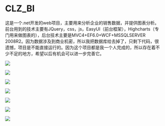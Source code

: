 # CLZ_BI
这是一个.net开发的web项目，主要用来分析企业的销售数据，并提供图表分析。前台用到的技术主要有JQuery，css，js，EasyUI（前台框架），Highcharts（专门用来做图表的），后台技术主要是MVC4+EF6.0+WCF+MSSQLSERVER 2008R2。因为数据涉及到商业机密，所以我把数据库给去掉了，只剩下代码，很遗憾，项目是不能直接运行的。因为这个项目都是我一个人完成的，所以存在着不少不足的地方，希望以后有机会可以进一步完善它。

![](http://m.xdclz.com/uploads/o/otdcdf1414660570/8/8/6/5/569dabfb01814.png)

![](http://m.xdclz.com/uploads/o/otdcdf1414660570/4/2/3/e/569dad9463cf6.png)

![](http://m.xdclz.com/uploads/o/otdcdf1414660570/e/b/2/d/569dadca91b5a.png)

![](http://m.xdclz.com/uploads/o/otdcdf1414660570/f/2/6/0/569dade12dacd.jpg)

![](http://m.xdclz.com/uploads/o/otdcdf1414660570/1/2/d/a/569dadf8a6ed0.jpg)

![](http://m.xdclz.com/uploads/o/otdcdf1414660570/b/6/1/3/569dae07bf596.jpg)

![](http://m.xdclz.com/uploads/o/otdcdf1414660570/0/c/e/5/569dae169cab2.png)
